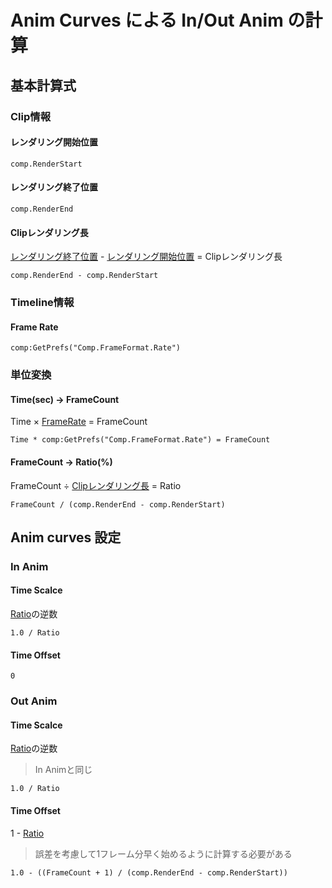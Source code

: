# Anim Curves による In/Out Anim の計算

## 基本計算式

### Clip情報

#### レンダリング開始位置

```
comp.RenderStart
```

#### レンダリング終了位置

```
comp.RenderEnd
```

#### Clipレンダリング長

[レンダリング終了位置](#レンダリング終了位置) - [レンダリング開始位置](#レンダリング開始位置) = Clipレンダリング長

```
comp.RenderEnd - comp.RenderStart
```

### Timeline情報

#### Frame Rate

```
comp:GetPrefs("Comp.FrameFormat.Rate")
```

### 単位変換

#### Time(sec) -> FrameCount

Time × [FrameRate](#frame-rate) = FrameCount

```
Time * comp:GetPrefs("Comp.FrameFormat.Rate") = FrameCount
```

#### FrameCount -> Ratio(%)

FrameCount ÷ [Clipレンダリング長](#clipレンダリング長) = Ratio

```
FrameCount / (comp.RenderEnd - comp.RenderStart)
```

## Anim curves 設定

### In Anim

#### Time Scalce

[Ratio](#framecount---ratio)の逆数

```
1.0 / Ratio
```

#### Time Offset

```
0
```

### Out Anim

#### Time Scalce

[Ratio](#framecount---ratio)の逆数
> In Animと同じ

```
1.0 / Ratio
```

#### Time Offset

1 - [Ratio](#framecount---ratio)
> 誤差を考慮して1フレーム分早く始めるように計算する必要がある
```
1.0 - ((FrameCount + 1) / (comp.RenderEnd - comp.RenderStart))
```
